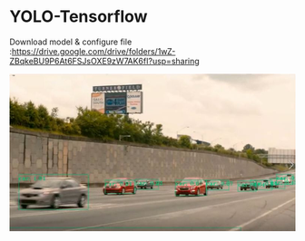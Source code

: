 # YOLO-Tensorflow





Download model & configure file :https://drive.google.com/drive/folders/1wZ-ZBqkeBU9P6At6FSJsOXE9zW7AK6fI?usp=sharing

![Alt text](./Readme_Image/figure_01.JPG)
